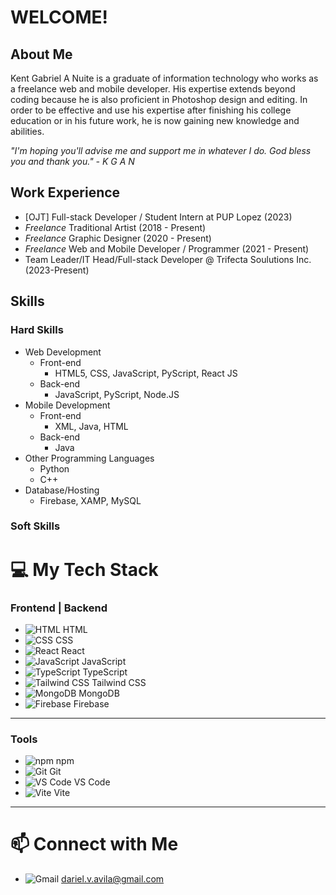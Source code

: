 # WELCOME!

## About Me

Kent Gabriel A Nuite is a graduate of information technology who works as a freelance web and mobile developer. His expertise extends beyond coding because he is also proficient in Photoshop design and editing. In order to be effective and use his expertise after finishing his college education or in his future work, he is now gaining new knowledge and abilities.

_"I'm hoping you'll advise me and support me in whatever I do. God bless you and thank you." - K G A N_

## Work Experience

- [OJT] Full-stack Developer / Student Intern at PUP Lopez (2023)
- _Freelance_ Traditional Artist (2018 - Present)
- _Freelance_ Graphic Designer (2020 - Present)
- _Freelance_ Web and Mobile Developer / Programmer (2021 - Present)
- Team Leader/IT Head/Full-stack Developer @ Trifecta Soulutions Inc. (2023-Present)

## Skills

### Hard Skills

- Web Development
  - Front-end
    - HTML5, CSS, JavaScript, PyScript, React JS
  - Back-end
    - JavaScript, PyScript, Node.JS
- Mobile Development
  - Front-end
    - XML, Java, HTML
  - Back-end
    - Java
- Other Programming Languages
  - Python
  - C++
- Database/Hosting
  - Firebase, XAMP, MySQL

### Soft Skills


# 💻 My Tech Stack

### Frontend | Backend
- ![HTML](https://camo.githubusercontent.com/7e5cbadfa79a91c37b72d6d45cd89444b95d6aa285c18348e1f0ce5e5e7e8c92/68747470733a2f2f696d672e736869656c64732e696f2f62616467652f2d48544d4c2d4533344632363f7374796c653d666f722d7468652d6261646765266c6f676f3d48544d4c35) HTML  
- ![CSS](https://camo.githubusercontent.com/5b8db299aa8800ec65e63a3b0f1437bd1121b2b5bd1136ae0a3aa5277cc7c957/68747470733a2f2f696d672e736869656c64732e696f2f62616467652f2d4353532d3135373242363f7374796c653d666f722d7468652d6261646765266c6f676f3d43535333) CSS  
- ![React](https://camo.githubusercontent.com/44d3a2c1ba412fc51c43a5d87fa6de2a97f8e30ff67d7f2301870d15d9752a34/68747470733a2f2f696d672e736869656c64732e696f2f62616467652f2d52656163742d3631444146423f7374796c653d666f722d7468652d6261646765266c6f676f3d5265616374) React  
- ![JavaScript](https://camo.githubusercontent.com/0107ed25d260a5f2d3f5b2a5e3f1622fba0b77d0ff4d0c53d85ff5e9a5acbcf7/68747470733a2f2f696d672e736869656c64732e696f2f62616467652f2d4a6176615363726970742d4637444631463f7374796c653d666f722d7468652d6261646765266c6f676f3d4a617661736372697074) JavaScript  
- ![TypeScript](https://camo.githubusercontent.com/8fa4f86b57b9e41fb20e2b32cf2a3928a34b5a7e55e032760891276fdb9d2898/68747470733a2f2f696d672e736869656c64732e696f2f62616467652f2d547970655363726970742d3331373843363f7374796c653d666f722d7468652d6261646765266c6f676f3d54797065536372697074) TypeScript  
- ![Tailwind CSS](https://camo.githubusercontent.com/c41c61670c8d7b9f03415cfb4a7cf7d64af874e7c11282646fb7580965d5415e/68747470733a2f2f696d672e736869656c64732e696f2f62616467652f2d5461696c77696e6425323053532d3036423642313f7374796c653d666f722d7468652d6261646765266c6f676f3d5461696c77696e64253230435353) Tailwind CSS  
- ![MongoDB](https://camo.githubusercontent.com/a1b2c6b881f850eb19b308765b73a7d21830c4da7cd92007ec5b5c77ae6de415/68747470733a2f2f696d672e736869656c64732e696f2f62616467652f2d4d6f6e676f44422d3464423335333f7374796c653d666f722d7468652d6261646765266c6f676f3d4d6f6e676f4442) MongoDB  
- ![Firebase](https://camo.githubusercontent.com/78a2f97b80aa39b2dbb007b8db5246c24445a79d33bc24051e3a1e9c213ee760/68747470733a2f2f696d672e736869656c64732e696f2f62616467652f2d46697265626173652d4646434232453f7374796c653d666f722d7468652d6261646765266c6f676f3d4669726562617365) Firebase  

---

### Tools
- ![npm](https://camo.githubusercontent.com/d139f75c702edee9b83cf3998132fbc7ed7cc9f7b0ecf3dc4edc3e2c36e8ee91/68747470733a2f2f696d672e736869656c64732e696f2f62616467652f2d6e706d2d4342333842393f7374796c653d666f722d7468652d6261646765266c6f676f3d6e706d) npm  
- ![Git](https://camo.githubusercontent.com/8bbdd99c4d67e0993216b8429b90b0f8b6ed39afed95b3edfa35226f784dc2cc/68747470733a2f2f696d672e736869656c64732e696f2f62616467652f2d4769742d4632414431353f7374796c653d666f722d7468652d6261646765266c6f676f3d676974) Git  
- ![VS Code](https://camo.githubusercontent.com/3c0f6326da7fbdc3d0c8a8e309460927dcb1fa0ffaba82fb9479c89ea1e250b8/68747470733a2f2f696d672e736869656c64732e696f2f62616467652f2d5653436f64652d3030373844343f7374796c653d666f722d7468652d6261646765266c6f676f3d5653436f6465) VS Code  
- ![Vite](https://camo.githubusercontent.com/447e5ed8d95edfc473b6b0a2e6a89d20a8e4217e6c3c0ad028153a7ad133b5c3/68747470733a2f2f696d672e736869656c64732e696f2f62616467652f2d566974652d3634443446463f7374796c653d666f722d7468652d6261646765266c6f676f3d56697465) Vite  

---

# 📫 Connect with Me
- ![Gmail](https://camo.githubusercontent.com/29b450a832da99f29fb92e86b03f8f59c9b7fae8188d9d73e083277e5d3c27d7/68747470733a2f2f696d672e736869656c64732e696f2f62616467652f2d476d61696c2d4431343833363f7374796c653d666f722d7468652d6261646765266c6f676f3d676d61696c) dariel.v.avila@gmail.com


<!--
**kganallinone/kganallinone** is a ✨ _special_ ✨ repository because its `README.md` (this file) appears on your GitHub profile.

Here are some ideas to get you started:

- 🔭 I’m currently working on ...
- 🌱 I’m currently learning ...
- 👯 I’m looking to collaborate on ...
- 🤔 I’m looking for help with ...
- 💬 Ask me about ...
- 📫 How to reach me: ...
- 😄 Pronouns: ...
- ⚡ Fun fact: ...
-->
